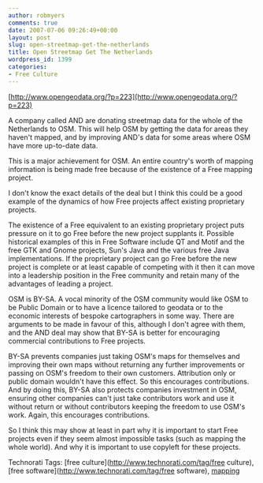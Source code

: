 ```yaml
---
author: robmyers
comments: true
date: 2007-07-06 09:26:49+00:00
layout: post
slug: open-streetmap-get-the-netherlands
title: Open Streetmap Get The Netherlands
wordpress_id: 1399
categories:
- Free Culture
---
```


[http://www.opengeodata.org/?p=223](http://www.opengeodata.org/?p=223)  
  
A company called AND are donating streetmap data for the whole of the Netherlands to OSM. This will help OSM by getting the data for areas they haven't mapped, and by improving AND's data for some areas where OSM have more up-to-date data.  
  
This is a major achievement for OSM. An entire country's worth of mapping information is being made free because of the existence of a Free mapping project.  
  
I don't know the exact details of the deal but I think this could be a good example of the dynamics of how Free projects affect existing proprietary projects.  
  
The existence of a Free equivalent to an existing proprietary project puts pressure on it to go Free before the new project supplants it. Possible historical examples of this in Free Software include QT and Motif and the free GTK and Gnome projects, Sun's Java and the various free Java implementations. If the proprietary project can go Free before the new project is complete or at least capable of competing with it then it can move into a leadership position in the Free community and retain many of the advantages of leading a project.  
  
OSM is BY-SA. A vocal minority of the OSM community would like OSM to be Public Domain or to have a licence tailored to geodata or to the economic interests of bespoke cartographers in some way. There are arguments to be made in favour of this, although I don't agree with them, and the AND deal may show that BY-SA is better for encouraging commercial contributions to Free projects.  
  
BY-SA prevents companies just taking OSM's maps for themselves and improving their own maps without returning any further improvements or passing on OSM's freedom to their own customers. Attribution only or public domain wouldn't have this effect. So this encourages contributions. And by doing this, BY-SA also protects companies investment in OSM, ensuring other companies can't just take contributors work and use it without return or without contributors keeping the freedom to use OSM's work. Again, this encourages contributions.  
  
So I think this may show at least in part why it is important to start Free projects even if they seem almost impossible tasks (such as mapping the whole world). And why it is important to use copyleft for these projects.  


Technorati Tags: [free culture](http://www.technorati.com/tag/free culture), [free software](http://www.technorati.com/tag/free software), [mapping](http://www.technorati.com/tag/mapping)

  


